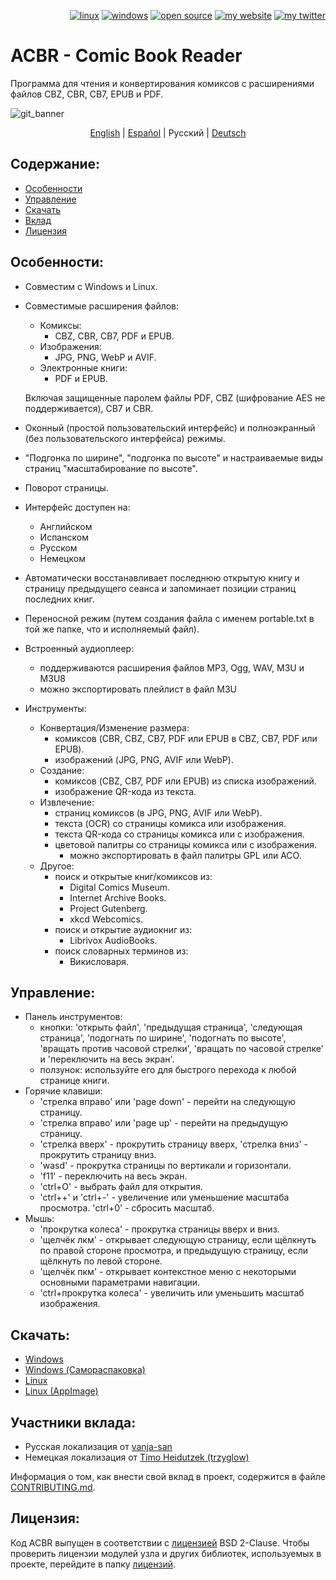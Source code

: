 <p align="right">  
  <a href="#downloads"><img src="https://user-images.githubusercontent.com/8535921/189104931-527ab8bc-8757-4e04-8150-5207d2077bb8.png" title="linux"></a>
  <a href="#downloads"><img src="https://user-images.githubusercontent.com/8535921/189104940-ade062d9-d2e0-4e08-83a4-f34cdb457025.png" title="windows"></a>
  <a href="#license"><img src="https://user-images.githubusercontent.com/8535921/189119543-b1f7cc20-bd0e-44e7-811a-c23b0ccdf767.png" title="open source"></a>
  <a href="http://www.binarynonsense.com/"><img src="https://user-images.githubusercontent.com/8535921/189104953-7ac2d4d1-7d36-483b-8cc9-3568d1cbf6e5.png" title="my website"></a>
  <a href="https://twitter.com/binarynonsense"><img src="https://user-images.githubusercontent.com/8535921/189104963-ae74d98e-ddb3-4068-8958-7028ecae2966.png" title="my twitter"></a>
</p>

# ACBR - Comic Book Reader

Программа для чтения и конвертирования комиксов с расширениями файлов CBZ, CBR, CB7, EPUB и PDF.

![git_banner](https://github.com/binarynonsense/comic-book-reader/assets/8535921/a8a7f902-4445-4695-9bc0-bbae4cba78f2)

<p align="center">
  <a href="./README.en.md">English</a> |
  <a href="./README.es.md">Español</a> |
  <span>Русский</span> | 
  <a href="./README.de.md">Deutsch</a>
</p>

## Содержание:

- [Особенности](#особенности)
- [Управление](#управление)
- [Скачать](#скачать)
- [Вклад](#вклад)
- [Лицензия](#лицензия)

## Особенности:

- Совместим с Windows и Linux.
- Совместимые расширения файлов:

  - Комиксы:
    - CBZ, CBR, CB7, PDF и EPUB.
  - Изображения:
    - JPG, PNG, WebP и AVIF.
  - Электронные книги:
    - PDF и EPUB.

  Включая защищенные паролем файлы PDF, CBZ (шифрование AES не поддерживается), CB7 и CBR.

- Оконный (простой пользовательский интерфейс) и полноэкранный (без пользовательского интерфейса) режимы.
- "Подгонка по ширине", "подгонка по высоте" и настраиваемые виды страниц "масштабирование по высоте".
- Поворот страницы.
- Интерфейс доступен на:
  - Английском
  - Испанском
  - Русском
  - Немецком
- Автоматически восстанавливает последнюю открытую книгу и страницу предыдущего сеанса и запоминает позиции страниц последних книг.
- Переносной режим (путем создания файла с именем portable.txt в той же папке, что и исполняемый файл).
- Встроенный аудиоплеер:
  - поддерживаются расширения файлов MP3, Ogg, WAV, M3U и M3U8
  - можно экспортировать плейлист в файл M3U
- Инструменты:
  - Конвертация/Изменение размера:
    - комиксов (CBR, CBZ, CB7, PDF или EPUB в CBZ, CB7, PDF или EPUB).
    - изображений (JPG, PNG, AVIF или WebP).
  - Создание:
    - комиксов (CBZ, CB7, PDF или EPUB) из списка изображений.
    - изображение QR-кода из текста.
  - Извлечение:
    - страниц комиксов (в JPG, PNG, AVIF или WebP).
    - текста (OCR) со страницы комикса или изображения.
    - текста QR-кода со страницы комикса или с изображения.
    - цветовой палитры со страницы комикса или с изображения.
      - можно экспортировать в файл палитры GPL или ACO.
  - Другое:
    - поиск и открытые книг/комиксов из:
      - Digital Comics Museum.
      - Internet Archive Books.
      - Project Gutenberg.
      - xkcd Webcomics.
    - поиск и открытие аудиокниг из:
      - Librivox AudioBooks.
    - поиск словарных терминов из:
      - Викисловаря.

## Управление:

- Панель инструментов:
  - кнопки: 'открыть файл', 'предыдущая страница', 'следующая страница', 'подогнать по ширине', 'подогнать по высоте', 'вращать против часовой стрелки', 'вращать по часовой стрелке' и 'переключить на весь экран'.
  - ползунок: используйте его для быстрого перехода к любой странице книги.
- Горячие клавиши:
  - 'стрелка вправо' или 'page down' - перейти на следующую страницу.
  - 'стрелка вправо' или 'page up' - перейти на предыдущую страницу.
  - 'стрелка вверх' - прокрутить страницу вверх, 'стрелка вниз' - прокрутить страницу вниз.
  - 'wasd' - прокрутка страницы по вертикали и горизонтали.
  - 'f11' - переключить на весь экран.
  - 'ctrl+O' - выбрать файл для открытия.
  - 'ctrl++' и 'ctrl+-' - увеличение или уменьшение масштаба просмотра. 'ctrl+0' - сбросить масштаб.
- Мышь:
  - 'прокрутка колеса' - прокрутка страницы вверх и вниз.
  - 'щелчёк лкм' - открывает следующую страницу, если щёлкнуть по правой стороне просмотра, и предыдущую страницу, если щёлкнуть по левой стороне.
  - 'щелчёк пкм' - открывает контекстное меню с некоторыми основными параметрами навигации.
  - 'ctrl+прокрутка колеса' - увеличить или уменьшить масштаб изображения.

## Скачать:

- [Windows](https://github.com/binarynonsense/comic-book-reader/releases/latest/download/ACBR_Windows.zip)
- [Windows (Самораспаковка)](https://github.com/binarynonsense/comic-book-reader/releases/latest/download/ACBR_Windows_SelfExtracting.exe)
- [Linux](https://github.com/binarynonsense/comic-book-reader/releases/latest/download/ACBR_Linux.zip)
- [Linux (AppImage)](https://github.com/binarynonsense/comic-book-reader/releases/latest/download/ACBR_Linux_AppImage.zip)

## Участники вклада:

- Русская локализация от [vanja-san](https://github.com/vanja-san)
- Немецкая локализация от [Timo Heidutzek (trzyglow)](https://github.com/trzyglow)

Информация о том, как внести свой вклад в проект, содержится в файле [CONTRIBUTING.md](../CONTRIBUTING.md).

## Лицензия:

Код ACBR выпущен в соответствии с [лицензией](../LICENSE) BSD 2-Clause. Чтобы проверить лицензии модулей узла и других библиотек, используемых в проекте, перейдите в папку [лицензий](../licenses/).
